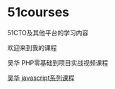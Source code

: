 # 51courses

51CTO及其他平台的学习内容

欢迎来到我的课程

吴华  PHP零基础到项目实战视频课程

[吴华 javascript系列课程](https://github.com/qianjilou/mycourses/tree/master/javascript)
